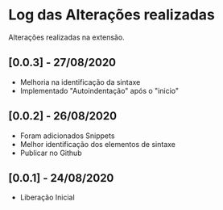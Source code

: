 # Log das Alterações realizadas

Alterações realizadas na extensão.

## [0.0.3] - 27/08/2020

- Melhoria na identificação da sintaxe
- Implementado "Autoindentação" após o "inicio"

## [0.0.2] - 26/08/2020

- Foram adicionados Snippets
- Melhor identificação dos elementos de sintaxe
- Publicar no Github

## [0.0.1] - 24/08/2020

- Liberação Inicial